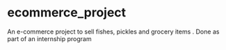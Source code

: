 # ecommerce_project
An e-commerce project to sell fishes, pickles and grocery items . Done as part of an internship program
